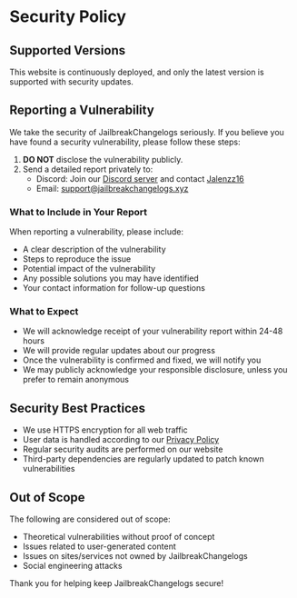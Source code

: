 # Security Policy

## Supported Versions

This website is continuously deployed, and only the latest version is supported with security updates.

## Reporting a Vulnerability

We take the security of JailbreakChangelogs seriously. If you believe you have found a security vulnerability, please follow these steps:

1. **DO NOT** disclose the vulnerability publicly.
2. Send a detailed report privately to:
   - Discord: Join our [Discord server](https://discord.gg/invite/kAuxDntHG9logs) and contact [Jalenzz16](https://discord.com/users/1019539798383398946)
   - Email: [support@jailbreakchangelogs.xyz](#)

### What to Include in Your Report

When reporting a vulnerability, please include:

- A clear description of the vulnerability
- Steps to reproduce the issue
- Potential impact of the vulnerability
- Any possible solutions you may have identified
- Your contact information for follow-up questions

### What to Expect

- We will acknowledge receipt of your vulnerability report within 24-48 hours
- We will provide regular updates about our progress
- Once the vulnerability is confirmed and fixed, we will notify you
- We may publicly acknowledge your responsible disclosure, unless you prefer to remain anonymous

## Security Best Practices

- We use HTTPS encryption for all web traffic
- User data is handled according to our [Privacy Policy](https://jailbreakchangelogs.xyz/privacy)
- Regular security audits are performed on our website
- Third-party dependencies are regularly updated to patch known vulnerabilities

## Out of Scope

The following are considered out of scope:
- Theoretical vulnerabilities without proof of concept
- Issues related to user-generated content
- Issues on sites/services not owned by JailbreakChangelogs
- Social engineering attacks

Thank you for helping keep JailbreakChangelogs secure!